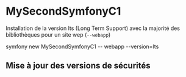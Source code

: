 # MySecondSymfonyC1

Installation de la version lts (Long Term Support) avec la majorité des bibliothèques pour un site wep (`--webapp`)

symfony new MySecondSymfonyC1 -- webapp --version=lts

## Mise à jour des versions de sécurités
